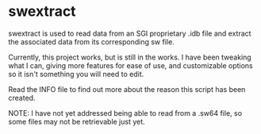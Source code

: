 # swextract

swextract is used to read data from an SGI proprietary .idb file and extract the associated data from its corresponding sw file.

Currently, this project works, but is still in the works.  I have been tweaking what I can, giving more features for ease of use, and customizable options so it isn't something you will need to edit.

Read the INFO file to find out more about the reason this script has been created.

NOTE: I have not yet addressed being able to read from a .sw64 file, so some files may not be retrievable just yet.
